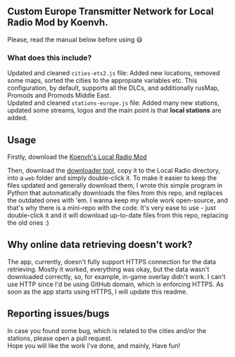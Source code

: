 ## Custom Europe Transmitter Network for Local Radio Mod by Koenvh.

Please, read the manual below before using 😃

### What does this include?

Updated and cleaned `cities-ets2.js` file: Added new locations, removed some maps, sorted the cities to the appropiate variables etc. This configuration, by default, supports all the DLCs, and additionally rusMap, Promods and Promods Middle East. <br>
Updated and cleaned `stations-europe.js` file: Added many new stations, updated some streams, logos and the main point is that **local stations** are added.

## Usage

Firstly, download the [Koenvh's Local Radio Mod](http://github.com/koenvh1/ets2-local-radio)

Then, download the [downloader tool](https://github.com/barteqcz/ctndownloader/releases/latest/download/ctndownloader.exe), copy it to the Local Radio directory, into a `web` folder and simply double-click it. To make it easier to keep the files updated and generally download them, I wrote this simple program in Python that automatically downloads the files from this repo, and replaces the outdated ones with 'em. I wanna keep my whole work open-source, and that's why there is a mini-repo with the code. It's very ease to use - just double-click it and it will download up-to-date files from this repo, replacing the old ones :)

## Why online data retrieving doesn't work?

The app, currently, doesn't fully support HTTPS connection for the data retrieving. Mostly it worked, everything was okay, but the data wasn't downloaded correctly, so, for example, in-game overlay didn't work. I can't use HTTP since I'd be using GitHub domain, which is enforcing HTTPS. As soon as the app starts using HTTPS, I will update this readme. 

## Reporting issues/bugs

In case you found some bug, which is related to the cities and/or the stations, please open a pull request.<br>
Hope you will like the work I've done, and mainly, Have fun!
